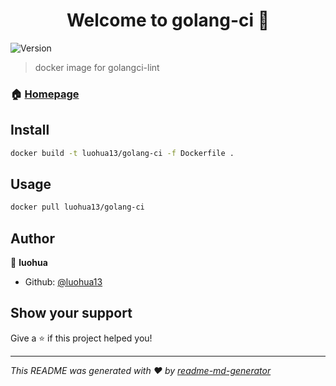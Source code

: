 <h1 align="center">Welcome to golang-ci 👋</h1>
<p>
  <img alt="Version" src="https://img.shields.io/badge/version-v1.0-blue.svg?cacheSeconds=2592000" />
</p>

> docker image for golangci-lint

### 🏠 [Homepage](golang-ci)

## Install

```sh
docker build -t luohua13/golang-ci -f Dockerfile .
```

## Usage

```sh
docker pull luohua13/golang-ci
```

## Author

👤 **luohua**

* Github: [@luohua13](https://github.com/luohua13)

## Show your support

Give a ⭐️ if this project helped you!

***
_This README was generated with ❤️ by [readme-md-generator](https://github.com/kefranabg/readme-md-generator)_